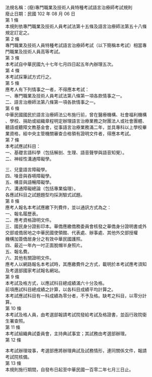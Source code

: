 法規名稱：(廢)專門職業及技術人員特種考試語言治療師考試規則  
廢止日期：民國 102 年 08 月 06 日  
第 1 條  
本規則依專門職業及技術人員考試法第十五條及語言治療師法第五十八條  
規定訂定之。  
第 2 條  
專門職業及技術人員特種考試語言治療師考試（以下簡稱本考試）相當專  
門職業及技術人員高等考試。  
第 3 條  
本考試自中華民國九十七年七月四日起五年內辦理五次。  
第 4 條  
本考試採筆試方式行之。  
第 5 條  
應考人有下列情事之一者，不得應本考試：  
一、專門職業及技術人員考試法第八條第一項各款情事之一。  
二、語言治療師法第八條第一項各款情事之一。  
第 6 條  
中華民國國民於語言治療師法公布施行前，曾在醫療機構、社會福利機構  
、學校、捐助或組織章程明定辦理語言治療業務之財團法人或社會團體、  
聽語或聽障文教基金會，從事語言治療業務滿二年，並具專科以上學校畢  
業資格，經中央主管機關審查合格領有證明文件者，得應本考試。  
第 7 條  
本考試應試科目：  
一、基礎言語科學（包括解剖、生理、語音聲學與語音知覺）。  
二、神經性溝通障礙學。  


三、兒童語言障礙學。  
四、嗓音與吞嚥障礙學。  
五、構音與語暢障礙學。  
六、溝通障礙總論（包括專業倫理）。  
各應試科目之試題題型均採測驗式試題。  
第 8 條  
應考人報名本考試應繳下列費件，並以通訊方式為之：  
一、報名履歷表。  
二、應考資格證明文件。  
三、國民身分證影印本。華僑應繳僑務委員會核發之華僑身分證明書或外  
交部或僑居地之中華民國使領館、代表處、辦事處、其他外交部授權  
機構加簽僑居身分之有效中華民國護照。  
四、最近一年內一吋正面脫帽半身照片。  
五、報名費。  
六、其他有關證明文件。  
應考人以網路報名本考試時，其應繳費件之方式，載明於本考試應考須知  
及考選部國家考試報名網站。  
第 9 條  
本考試及格方式，以應試科目總成績滿六十分及格。  
前項應試科目總成績之計算，以各科目成績平均計算之。  
本考試應試科目有一科成績為零分者，不予及格。缺考之科目，以零分計  
算。  
第 10 條  
本考試及格人員，由考選部報請考試院發給考試及格證書，並函行政院衛  
生署查照。  
第 11 條  
本考試組織典試委員會，主持典試事宜；其試務由考選部辦理。  
第 12 條  


本考試辦理竣事，考選部應將辦理典試及試務情形，連同關係文件，報請  
考試院核備。  
第 13 條  
本規則施行期間，自發布日起至中華民國一百零二年七月三日止。  


